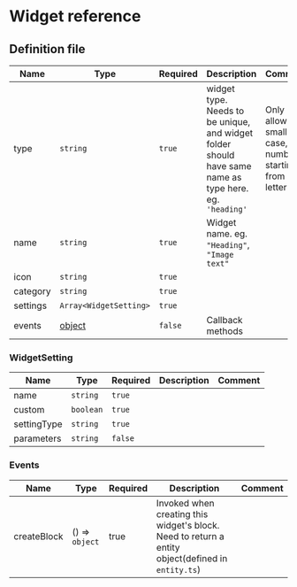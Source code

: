 Widget reference
==========

Definition file
-------

| Name | Type | Required | Description | Comment |
|------|------|----------|-------------|------|
|  type    |  `string`    |    `true`      |  widget type. Needs to be unique, and widget folder should have same name as type here.  eg.  `'heading'`        |   Only allow small case, -, numbers, starting from letter    |
|  name    |  `string`    |    `true`      |   Widget name. eg. `"Heading"`, `"Image text"`          |      |
|  icon    |  `string`    |    `true`      |             |      |
|  category    |  `string`    |   `true`       |             |      |
|  settings    |  `Array<WidgetSetting>`    |   `true`       |             |      |
|  events    |  [object](#events)    |    `false`      |     Callback methods        |      |



### WidgetSetting


| Name | Type | Required | Description | Comment |
|------|------|----------|-------------|------|
|  name    |  `string`    |    `true`      |             |      |
|  custom    |  `boolean`    |    `true`      |             |      |
|  settingType    |  `string`    |    `true`      |             |      |
|  parameters    |  `string`    |    `false`      |             |      |



### Events

| Name | Type | Required | Description | Comment |
|------|------|----------|-------------|------|
|  createBlock    |  () => `object`    | true |  Invoked when creating this widget's block. Need to return a entity object(defined in `entity.ts`)      |             |
